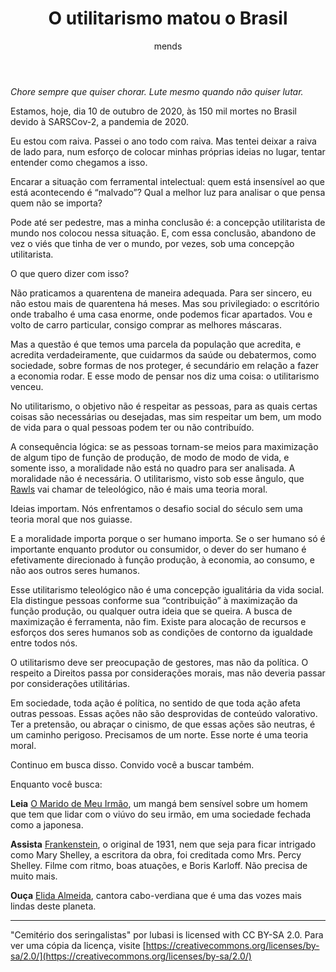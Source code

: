 ﻿---
layout: post
title: 'O utilitarismo matou o Brasil'
author: mends
description: Ideias importam. Nós enfrentamos o desafio social do século sem uma teoria moral que nos guiasse.
categories:
  - sociedade
  - brasil
image: assets/images/cemiterio.jpg
---
*Chore sempre que quiser chorar. Lute mesmo quando não quiser lutar.*

Estamos, hoje, dia 10 de outubro de 2020, às 150 mil mortes no Brasil devido à SARSCov-2, a pandemia de 2020.

Eu estou com raiva. Passei o ano todo com raiva. Mas tentei deixar a raiva de lado para, num esforço de colocar minhas próprias ideias no lugar, tentar entender como chegamos a isso.

Encarar a situação com ferramental intelectual: quem está insensível ao que está acontecendo é “malvado”? Qual a melhor luz para analisar o que pensa quem não se importa?

Pode até ser pedestre, mas a minha conclusão é: a concepção utilitarista de mundo nos colocou nessa situação. E, com essa conclusão, abandono de vez o viés que tinha de ver o mundo, por vezes, sob uma concepção utilitarista.

O que quero dizer com isso?

Não praticamos a quarentena de maneira adequada. Para ser sincero, eu não estou mais de quarentena há meses. Mas sou privilegiado: o escritório onde trabalho é uma casa enorme, onde podemos ficar apartados. Vou e volto de carro particular, consigo comprar as melhores máscaras.

Mas a questão é que temos uma parcela da população que acredita, e acredita verdadeiramente, que cuidarmos da saúde ou debatermos, como sociedade, sobre formas de nos proteger, é secundário em relação a fazer a economia rodar. E esse modo de pensar nos diz uma coisa: o utilitarismo venceu.

No utilitarismo, o objetivo não é respeitar as pessoas, para as quais certas coisas são necessárias ou desejadas, mas sim respeitar um bem, um modo de vida para o qual pessoas podem ter ou não contribuído.

A consequência lógica: se as pessoas tornam-se meios para maximização de algum tipo de função de produção, de modo de modo de vida, e somente isso, a moralidade não está no quadro para ser analisada. A moralidade não é necessária. O utilitarismo, visto sob esse ângulo, que [Rawls](https://pt.wikipedia.org/wiki/A_Theory_of_Justice) vai chamar de teleológico, não é mais uma teoria moral.

Ideias importam. Nós enfrentamos o desafio social do século sem uma teoria moral que nos guiasse.

E a moralidade importa porque o ser humano importa. Se o ser humano só é importante enquanto produtor ou consumidor, o dever do ser humano é efetivamente direcionado à função produção, à economia, ao consumo, e não aos outros seres humanos.

Esse utilitarismo teleológico não é uma concepção igualitária da vida social. Ela distingue pessoas conforme sua “contribuição” à maximização da função produção, ou qualquer outra ideia que se queira. A busca de maximização é ferramenta, não fim. Existe para alocação de recursos e esforços dos seres humanos sob as condições de contorno da igualdade entre todos nós.

O utilitarismo deve ser preocupação de gestores, mas não da política. O respeito a Direitos passa por considerações morais, mas não deveria passar por considerações utilitárias.

Em sociedade, toda ação é política, no sentido de que toda ação afeta outras pessoas. Essas ações não são desprovidas de conteúdo valorativo. Ter a pretensão, ou abraçar o cinismo, de que essas ações são neutras, é um caminho perigoso. Precisamos de um norte. Esse norte é uma teoria moral.

Continuo em busca disso. Convido você a buscar também.

Enquanto você busca:

**Leia** [O Marido de Meu Irmão](https://valkirias.com.br/o-marido-do-meu-irmao-homossexualidade-preconceito/), um mangá bem sensível sobre um homem que tem que lidar com o viúvo do seu irmão, em uma sociedade fechada como a japonesa.

**Assista** [Frankenstein](https://www.youtube.com/watch?v=BN8K-4osNb0), o original de 1931, nem que seja para ficar intrigado como Mary Shelley, a escritora da obra, foi creditada como Mrs. Percy Shelley. Filme com ritmo, boas atuações, e Boris Karloff. Não precisa de muito mais.

**Ouça** [Elida Almeida](https://www.youtube.com/watch?v=pNHHp0UgBQ4), cantora cabo-verdiana que é uma das vozes mais lindas deste planeta.

---
"Cemitério dos seringalistas" por lubasi is licensed with CC BY-SA 2.0. Para ver uma cópia da licença, visite [https://creativecommons.org/licenses/by-sa/2.0/](https://creativecommons.org/licenses/by-sa/2.0/)
